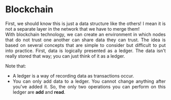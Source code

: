 # Blockchain
<div style="text-align: justify">
First, we should know this is just a data structure like the others! I mean it is not a separate layer in the network that we have to merge them!<br>
With blockchain technology, we can create an environment in which nodes that do not trust one another can share data they can trust. The idea is based on several concepts that are simple to consider but difficult to put into practice. First, data is logically presented as a ledger. The data isn't really stored that way; you can just think of it as a ledger.
  
Note that: 

* A ledger is a way of recording data as transactions occur.
* You can only add data to a ledger. You cannot change anything after you've added it. So, the only two operations you can perform on this ledger are <b>add</b> and <b>read</b>.
  
</div>
